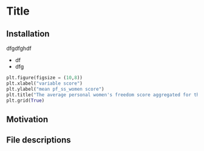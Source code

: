 # Title

## Installation

dfgdfghdf
- df
- dfg

```python
plt.figure(figsize = (10,8))
plt.xlabel("variable score")
plt.ylabel("mean pf_ss_women score")
plt.title("The average personal women's freedom score aggregated for the top correlated factors. \n Sub-Saharan Africa")
plt.grid(True)
```


## Motivation

## File descriptions